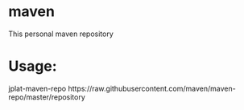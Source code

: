 # maven
This personal maven repository

# Usage:
<repositories>
    <repository>
        <id>jplat-maven-repo</id>
        <url>https://raw.githubusercontent.com/maven/maven-repo/master/repository</url>
    </repository>
</repositories>
